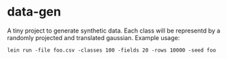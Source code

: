 # data-gen

A tiny project to generate synthetic data.  Each class will be
representd by a randomly projected and translated gaussian.  Example
usage:

```console
lein run -file foo.csv -classes 100 -fields 20 -rows 10000 -seed foo
```
